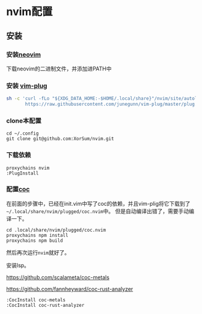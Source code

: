 # nvim配置

## 安装

### 安装[neovim](https://github.com/neovim/neovim) 

下载neovim的二进制文件，并添加进PATH中

### 安装 [vim-plug](https://github.com/junegunn/vim-plug) 

``` bash
sh -c 'curl -fLo "${XDG_DATA_HOME:-$HOME/.local/share}"/nvim/site/autoload/plug.vim --create-dirs \
       https://raw.githubusercontent.com/junegunn/vim-plug/master/plug.vim'
```

### clone本配置 

```
cd ~/.config
git clone git@github.com:XorSum/nvim.git
```

### 下载依赖
```
proxychains nvim
:PlugInstall
```

### 配置[coc](https://github.com/neoclide/coc.nvim) 

在前面的步骤中，已经在init.vim中写了coc的依赖，并且vim-plig将它下载到了`~/.local/share/nvim/plugged/coc.nvim`中。
但是自动编译出错了，需要手动编译一下。

```
cd .local/share/nvim/plugged/coc.nvim
proxychains npm install
proxychains npm build
```

然后再次运行`nvim`就好了。

安装lsp。

https://github.com/scalameta/coc-metals

https://github.com/fannheyward/coc-rust-analyzer

```
:CocInstall coc-metals
:CocInstall coc-rust-analyzer
```


